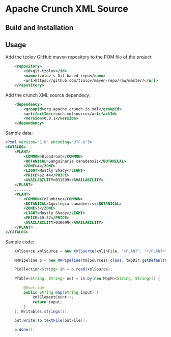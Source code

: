 Apache Crunch XML Source
===================



## Build and Installation



## Usage

Add the tzolov GitHub maven repository to the POM file of the project:

```xml
    <repository>
        <id>git-tzolov</id>
        <name>tzolov's Git based repo</name>
        <url>https://github.com/tzolov/maven-repo/raw/master/</url>
    </repository>
```

Add the crunch XML source dependecy:
```xml
	<dependency>
		<groupId>org.apache.crunch.io.xml</groupId>
		<artifactId>crunch-xmlsource</artifactId>
		<version>0.0.1</version>	
	</dependency>
```

Sample data:

```xml
<?xml version="1.0" encoding="UTF-8"?>
<CATALOG>
	<PLANT>
		<COMMON>Bloodroot</COMMON>
		<BOTANICAL>Sanguinaria canadensis</BOTANICAL>
		<ZONE>4</ZONE>
		<LIGHT>Mostly Shady</LIGHT>
		<PRICE>$2.44</PRICE>
		<AVAILABILITY>031599</AVAILABILITY>
	</PLANT>
	.......
	<PLANT>
		<COMMON>Columbine</COMMON>
		<BOTANICAL>Aquilegia canadensis</BOTANICAL>
		<ZONE>3</ZONE>
		<LIGHT>Mostly Shady</LIGHT>
		<PRICE>$9.37</PRICE>
		<AVAILABILITY>030699</AVAILABILITY>
	</PLANT>
</CATALOG>
```

Sample code:

```java
	XmlSource xmlSource = new XmlSource(xmlInFile, "<PLANT", "</PLANT>");

	MRPipeline p = new MRPipeline(XmlSourceIT.class, tmpDir.getDefaultConfiguration());

	PCollection<String> in = p.read(xmlSource);

	PTable<String, String> out = in.by(new MapFn<String, String>() {

		@Override
		public String map(String input) {
			xmlElementCount++;
			return input;
		}
	}, Writables.strings());

	out.write(To.textFile(outFile));

	p.done();
```
  
